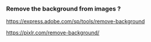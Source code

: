 ### Remove the background from images ?

https://express.adobe.com/sp/tools/remove-background

https://pixlr.com/remove-background/